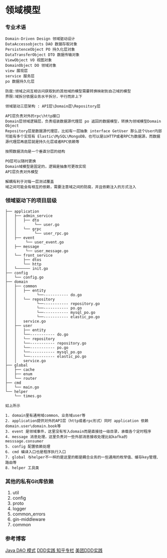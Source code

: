 # 领域模型

### 专业术语

```
Domain-Driven Design 领域驱动设计
DataAccessobjects DAO 数据存取对象
PersistenceObject PO 持久化层对象
DataTransferObject DTO 数据传输对象
ViewObject VO 视图对象
DomainObject DO 领域对象
view 展现层     
service 服务层  
po 数据持久化层

防腐:领域之间互相访问获取到的其他域的模型需要转换映射到自己域的模型
界限:域拆分依据业务水平拆分，平行而非上下

领域驱动三层架构 : API层\Domain层\Repository层

API层负责对外的rpc\http接口
Domain层领域逻辑层，负责组装数据源代理层 po 返回的数据模型，转换为领域模型Domain Object
Repository层是数据源代理层，比如有一层抽象 interface GetUser 那么这个User内部可能有多个实现有 Elastic\MySQL\MongoDB，也可以是以HTTP或者RPC为数据源，而数据源代理层再底层就是持久化层或者RPC依赖等

按照数据流向是一个垂直分层的结构

PO层可以随时更换
Domain域模型是固定的，逻辑是抽象可更改实现
API层负责对外模型

解耦有利于对每一层测试覆盖
域之间可能会有相互的依赖，需要注意域之间的防腐，并且依赖注入的方式注入
```

### 领域驱动下的项目层级

```
├── application
│   ├── admin_service
│   │   ├── dto
│   │        └── user.go
│   │   └── grpc
│   │        └── user_rpc.go
│   ├── event
│        └── user_event.go
│   ├── message
│        └── user_message.go
│   └── front_service
│       ├── dtos
│       └── http
│   └────── init.go 
├── config
│   └── config.go 
├── domain
│   ├── common
│   │   ├── entity
│   │         └──----------- do.go 
│   │   └── repository
│   │         └──----------- repository.go
│   │         └──----------- po.go
│   │         └──----------- mysql_po.go
│   │         └──----------- elastic_po.go
│   │   service.go
│   ├── user
│   │   ├── entity
│   │   └──----------- do.go 
│   │   └── repository
│   │   └──----------- repository.go
│   │   └──----------- po.go
│   │   └──----------- mysql_po.go
│   │   └──----------- elastic_po.go
│   │   service.go
├── global
│   ├── cache
│   ├── enum
│   └── router
├── cmd
│   └── main.go
└── helper
    └── times.go
```

```
如上所示

1. domain里有通用域common、业务域user等
2. application提供对外的API层（http或者rpc形式）同时 application 依赖 domain.user\domain.book等
3. event 是领域事件，这里没有写入domain而是直接挂一级目录，承载各个定时程序
4. message 消息处理，这里负责对一些外部消息接收处理比如kafka的messsage.consumer
5. config 配置依赖处理
6. cmd 编译入口也是程序执行入口
7. global 与helper不一样的是这里的都是耦合业务的一些通用的枚举值、缓存key管理、路由等
8. helper 工具类
```

### 其他的私有Git库依赖

1. util 
2. config
3. proto
4. logger
5. common_errors
6. gin-middleware 
7. common


### 参考博客

[Java DAO 模式](https://www.runoob.com/note/27029)
[DDD实践 知乎专栏](https://zhuanlan.zhihu.com/p/91525839)
[美团DDD实践](https://tech.meituan.com/2017/12/22/ddd-in-practice.html)